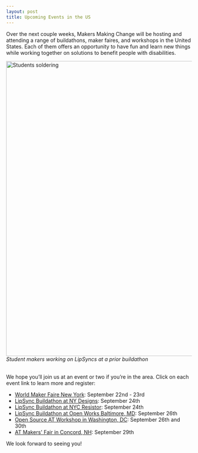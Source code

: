 ```yaml
---
layout: post
title: Upcoming Events in the US
---
```


Over the next couple weeks, Makers Making Change will be hosting and attending a range of buildathons, maker faires, and workshops in the United States. Each of them offers an opportunity to have fun and learn new things while working together on solutions to benefit people with disabilities.

<img class="alignleft size-full wp-image-17069" src="https://www.neilsquire.ca/wp-content/uploads/2018/09/IMG_4133.jpg" alt="Students soldering" width="800" />
<em>Student makers working on LipSyncs at a prior buildathon</em>

<br/>We hope you’ll join us at an event or two if you’re in the area. Click on each event link to learn more and register:
<ul>
 	<li><a href="https://www.makersmakingchange.com/event/new-york-maker-faire/" target="_blank" rel="noopener">World Maker Faire New York</a>: September 22nd - 23rd</li>
 	<li><a href="https://www.makersmakingchange.com/event/lipsync-buildathon-ny-designs/" target="_blank" rel="noopener">LipSync Buildathon at NY Designs</a>: September 24th</li>
 	<li><a href="https://www.makersmakingchange.com/event/nyc-resistor/" target="_blank" rel="noopener">LipSync Buildathon at NYC Resistor</a>: September 24th</li>
 	<li><a href="https://www.makersmakingchange.com/event/baltimore/" target="_blank" rel="noopener">LipSync Buildathon at Open Works Baltimore, MD</a>: September 26th</li>
 	<li><a href="https://www.makersmakingchange.com/event/sept-26-30thlearn-about-open-source-assistive-technology-in-washington-dc/" target="_blank" rel="noopener">Open Source AT Workshop in Washington, DC</a>: September 26th and 30th</li>
 	<li><a href="https://www.makersmakingchange.com/event/assistive-technology-makers-fair/" target="_blank" rel="noopener">AT Makers' Fair in Concord, NH</a>: September 29th</li>
</ul>

We look forward to seeing you!
